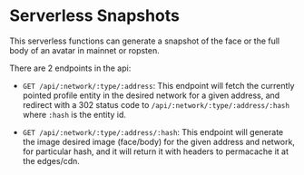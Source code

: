 # Serverless Snapshots

This serverless functions can generate a snapshot of the face or the full body of an avatar in mainnet or ropsten.

There are 2 endpoints in the api:

- `GET /api/:network/:type/:address`: This endpoint will fetch the currently pointed profile entity in the desired network for a given address, and redirect with a 302 status code to `/api/:network/:type/:address/:hash` where `:hash` is the entity id.

- `GET /api/:network/:type/:address/:hash`: This endpoint will generate the image desired image (face/body) for the given address and network, for particular hash, and it will return it with headers to permacache it at the edges/cdn.
